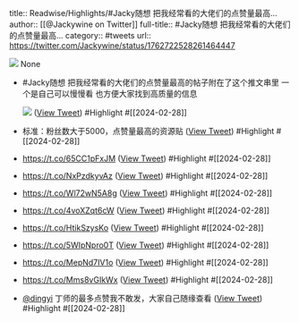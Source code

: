 title:: Readwise/Highlights/#Jacky随想 把我经常看的大佬们的点赞量最高...
author:: [[@Jackywine on Twitter]]
full-title:: \#Jacky随想 把我经常看的大佬们的点赞量最高...
category:: #tweets
url:: https://twitter.com/Jackywine/status/1762722528261464447

![](https://pbs.twimg.com/profile_images/1638106713688805378/4v00_uOz.jpg)
None

- #Jacky随想
  把我经常看的大佬们的点赞量最高的帖子附在了这个推文串里
  一个是自己可以慢慢看
  也方便大家找到高质量的信息 
  
  ![](https://pbs.twimg.com/media/GHZyuCabYAAbFXL.jpg) ([View Tweet](https://twitter.com/Jackywine/status/1762722528261464447)) #Highlight #[[2024-02-28]]
- 标准：粉丝数大于5000，点赞量最高的资源贴 ([View Tweet](https://twitter.com/Jackywine/status/1762722772508450963)) #Highlight #[[2024-02-28]]
- https://t.co/65CC1pFxJM ([View Tweet](https://twitter.com/Jackywine/status/1762723456716775777)) #Highlight #[[2024-02-28]]
- https://t.co/NxPzdkyvAz ([View Tweet](https://twitter.com/Jackywine/status/1762725589121941624)) #Highlight #[[2024-02-28]]
- https://t.co/Wl72wN5A8g ([View Tweet](https://twitter.com/Jackywine/status/1762727631114666179)) #Highlight #[[2024-02-28]]
- https://t.co/4voXZqt6cW ([View Tweet](https://twitter.com/Jackywine/status/1762729201642406260)) #Highlight #[[2024-02-28]]
- https://t.co/HtikSzysKo ([View Tweet](https://twitter.com/Jackywine/status/1762730731355410538)) #Highlight #[[2024-02-28]]
- https://t.co/5WIpNpro0T ([View Tweet](https://twitter.com/Jackywine/status/1762731418734768140)) #Highlight #[[2024-02-28]]
- https://t.co/MepNd7IV1o ([View Tweet](https://twitter.com/Jackywine/status/1762731532320682448)) #Highlight #[[2024-02-28]]
- https://t.co/Mms8vGIkWx ([View Tweet](https://twitter.com/Jackywine/status/1762750291341139980)) #Highlight #[[2024-02-28]]
- <a href="https://twitter.com/dingyi">@dingyi</a>
  丁师的最多点赞我不敢发，大家自己随缘查看 ([View Tweet](https://twitter.com/Jackywine/status/1762784038698250251)) #Highlight #[[2024-02-28]]